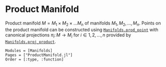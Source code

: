 # Product Manifold

Product manifold $M = M_1 \times M_2 \times \dots M_n$ of manifolds $M_1, M_2, \dots, M_n$. Points on the product manifold can be constructed using [`Manifolds.prod_point`](@ref) with canonical projections $\pi_i \colon M \to M_i$ for $i \in 1, 2, \dots, n$ provided by [`Manifolds.proj_product`](@ref).

```@autodocs
Modules = [Manifolds]
Pages = ["ProductManifold.jl"]
Order = [:type, :function]
```
